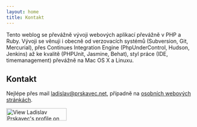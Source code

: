 ```yaml
---
layout: home
title: Kontakt
---
```


Tento weblog se převážně vývoji webových aplikací převážně v PHP a Ruby. Vývoji se věnuji i obecně od verzovacích systémů (Subversion, Git, Mercurial), přes Continues Integration Engine (PhpUnderControl, Hudson, Jenkins) až ke kvalitě (PHPUnit, Jasmine, Behat), styl práce (IDE, timemanagement) převážně na Mac OS X a Linuxu.

## Kontakt
Nejlépe přes mail <a href="mailto:ladislav@prskavec.net">ladislav@prskavec.net</a>, případně na [osobních webových stránkách](http://ladislav.prskavec.net).

<a href="http://www.linkedin.com/in/ladislavprskavec"><img  src="http://www.linkedin.com/img/webpromo/btn_myprofile_160x33.gif" border="0" alt="View Ladislav Prskavec's profile on LinkedIn" width="160" height="33" /></a>
